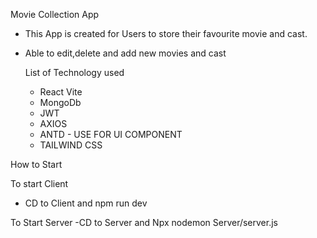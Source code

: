 Movie Collection App 
- This App is created for Users to store their favourite movie and cast.
- Able to edit,delete and add new movies and cast

  List of Technology used
  - React Vite
  - MongoDb
  - JWT
  - AXIOS
  - ANTD - USE FOR UI COMPONENT 
  - TAILWIND CSS
 
How to Start

To start Client
 - CD to Client and npm run dev

To Start Server
-CD to Server and Npx nodemon Server/server.js


  
